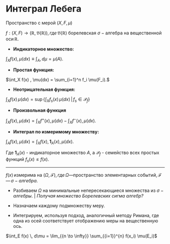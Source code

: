 # Интеграл Лебега

Пространство с мерой $( X , F , μ )$ 

$f:(X,F)→(\mathbb{R},\mathfrak{B}(\mathbb{R})),\,где \,\mathfrak{B}(\mathbb{R}) \text{ борелевская }σ-\text{алгебра на вещественной оси} \,\mathbb{R}.$

- **Индикаторное множество:**

$\int_X f(x) , \mu(dx) \equiv \int_A , d\mu = \mu(A).$

- **Простая функция:**

$\int_X f(x) , \mu(dx) = \sum_{i=1}^n f_i \mu(F_i).$

- **Неотрицательная функция:**

$\int_X f(x) \, \mu(dx) = \sup \left\{ \int_X f_s(x) \, \mu(dx) \, \middle\vert \, f_s \in \mathcal{P}_f \right\}$

- **Произвольная функция**

$\int_X f(x) , \mu(dx) = \int_X f^+(x) , \mu(dx) - \int_X f^-(x) , \mu(dx).$

- **Интеграл по измеримому множеству:**

$\int_A f(x) , \mu(dx) = \int_X f(x) , \mathbf{1}_A(x) , \mu(dx).$

Где $\mathbf{1}_A(x)$ - индикаторное множество $A$, а $\mathcal{P}_f$ - семейство всех простых функций $f_s(x) \leqslant f(x)$.

---

$f(x) \, \text{измерима на } (\Omega, \mathcal{F}),\, где \,\Omega — \text{пространство элементарных событий}, \mathcal{F} —\, \sigma-алгебра.$ 

- Разбиваем $\Omega$ на минимальные непересекающиеся множества из $\sigma-алгебры$. | *Получая множество Борелевских сигма алгебр?*

- Назначаем каждому подмножеству меру.
- Интегрируем, используя подход, аналогичный методу Римана, где одна из осей соответствует отображению меры на вещественную ось.

$\int_E f(x) \, d\mu = \lim_{{n \to \infty}} \sum_{{i=1}}^{n} f(x_i) \mu(E_i)$

